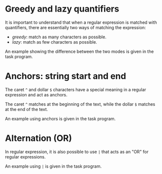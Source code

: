 # Greedy and lazy quantifiers

It is important to understand that when a regular expression is matched with 
quantifiers, there are essentially two ways of matching the expression:
- _greedy_: match as many characters as possible.
- _lazy_: match as few characters as possible.

An example showing the difference between the two modes is given in the task 
program.

# Anchors: string start and end

The caret `^` and dollar `$` characters have a special meaning in a regular 
expression and act as anchors. 

The caret `^` matches at the beginning of the text, while the dollar `$` 
matches at the end of the text.

An example using anchors is given in the task program.

# Alternation (OR)

In regular expression, it is also possible to use `|` that acts as an "OR" 
for regular expressions.

An example using `|` is given in the task program.